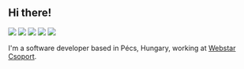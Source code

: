 ## Hi there! 

<a href="https://mastodon.online/@wolfmanfp"><img src="https://img.shields.io/badge/Mastodon-6364ff?style=flat&logo=mastodon&labelColor=white"/></a>
<a href="https://www.linkedin.com/in/wolfmanfp/"><img src="https://img.shields.io/badge/LinkedIn-blue?style=flat&logo=linkedin&labelColor=blue"/></a>
<a href="https://gitlab.com/wolfmanfp"><img src="https://img.shields.io/badge/GitLab-fca121?style=flat&logo=gitlab&labelColor=fca121"/></a>
<a href="https://www.last.fm/user/wolfmanFP"><img src="https://img.shields.io/badge/Last.fm-d51007?style=flat&logo=last.fm&labelColor=d51007"/></a>
<a href="https://developers.google.com/profile/u/wolfmanFP"><img src="https://img.shields.io/badge/Google Dev Profile-ffffff?style=flat&logo=google&labelColor=ffffff"/></a>

I'm a software developer based in Pécs, Hungary, working at [Webstar Csoport](https://webstar.hu/).
